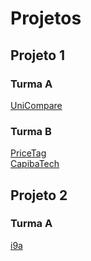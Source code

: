 # Projetos
## Projeto 1
### Turma A 
[UniCompare](https://sites.google.com/cesar.school/unicompare) </br>

### Turma B
[PriceTag](https://sites.google.com/cesar.school/projeto1-cesar) </br>
[CapibaTech](https://sites.google.com/cesar.school/capiba-tech) </br>

## Projeto 2 
### Turma A 
[i9a](https://sites.google.com/cesar.school/i9a)
